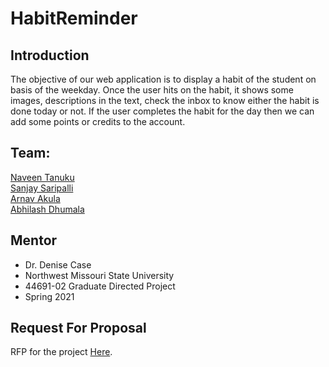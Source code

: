 # HabitReminder

## Introduction
The objective of our web application is to display a habit of the student on basis of the weekday.
Once the user hits on the habit, it shows some images, descriptions in the text, check the inbox to know either the habit is done today or not. If the user completes the habit for the day then we can add some points or credits to the account.

## Team:
 [Naveen Tanuku](https://github.com/NaveenTanuku)</br>
 [Sanjay Saripalli](https://github.com/sanjay-13)</br>
 [Arnav Akula](https://github.com/arnavakula7474)</br>
 [Abhilash Dhumala](https://github.com/abhilash15)</br>
 
## Mentor
- Dr. Denise Case
- Northwest Missouri State University
- 44691-02 Graduate Directed Project 
- Spring 2021

## Request For Proposal
RFP for the project [Here](https://github.com/NaveenTanuku/HabitReminder/blob/main/rfp.md).

